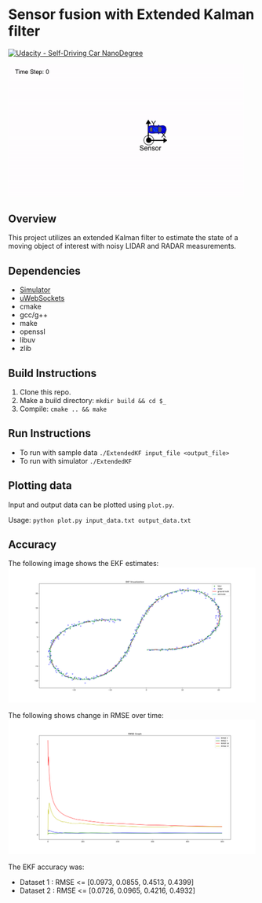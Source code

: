 # Sensor fusion with Extended Kalman filter

[![Udacity - Self-Driving Car NanoDegree](https://s3.amazonaws.com/udacity-sdc/github/shield-carnd.svg)](http://www.udacity.com/drive)

<img src="images/output.gif" width="480" alt="Output" />

## Overview

This project utilizes an extended Kalman filter to estimate the state of a moving object of interest with noisy LIDAR and RADAR measurements.

## Dependencies
* [Simulator](https://github.com/udacity/self-driving-car-sim/releases)
* [uWebSockets](https://github.com/uWebSockets/uWebSockets)
* cmake
* gcc/g++
* make
* openssl
* libuv
* zlib

## Build Instructions
1. Clone this repo.
2. Make a build directory: `mkdir build && cd $_`
3. Compile: `cmake .. && make`

## Run Instructions
* To run with sample data `./ExtendedKF input_file <output_file>`
* To run with simulator `./ExtendedKF`

## Plotting data
Input and output data can be plotted using `plot.py`.

Usage: `python plot.py input_data.txt output_data.txt`

## Accuracy

The following image shows the EKF estimates:
![EKF](images/ekf.png)

The following shows change in RMSE over time:
![RMSE](images/rmse.png)

The EKF accuracy was:
* Dataset 1 : RMSE <= [0.0973, 0.0855, 0.4513, 0.4399]
* Dataset 2 : RMSE <= [0.0726, 0.0965, 0.4216, 0.4932]
